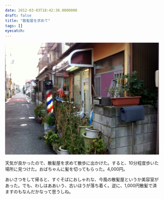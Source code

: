 ```yaml
---
date: 2012-03-03T18:42:38.0000000
draft: false
title: "散髪屋を求めて"
tags: []
eyecatch: 
---
```

<p><img src="20120303170822.jpg" alt="f:id:daruyanagi:20120303170822j:plain" title="f:id:daruyanagi:20120303170822j:plain" class="hatena-fotolife"></p><p>天気が良かったので、散髪屋を求めて散歩に出かけた。すると、10分程度歩いた場所に見つけた。おばちゃんに髪を切ってもらった。4,000円。</p><p>あいさつをして帰ると、すぐそばにおしゃれな、今風の散髪屋というか美容室があった。でも、わしはああいう、古いほうが落ち着く。逆に、1,000円散髪で済ますのもなんだかなって思うしね。</p>
